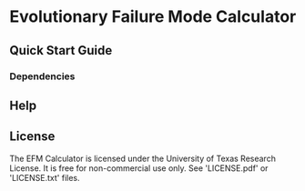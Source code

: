 # Evolutionary Failure Mode Calculator

## Quick Start Guide ##
### Dependencies ###

## Help ##

## License ##
The EFM Calculator is licensed under the University of Texas Research License. It is free for non-commercial use only. See 'LICENSE.pdf' or 'LICENSE.txt' files.

